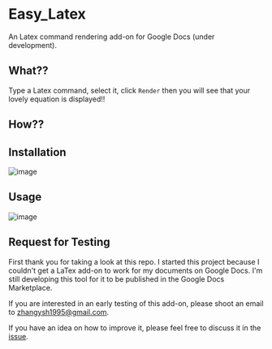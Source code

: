 # Easy_Latex
An Latex command rendering add-on for Google Docs (under development).

## What??
Type a Latex command, select it, click `Render` then you will see that your lovely equation is displayed!!

## How??

## Installation
![image](https://user-images.githubusercontent.com/8340592/110634083-85aa7700-81e4-11eb-9c9b-db6c251435b2.png)

## Usage
![image](https://user-images.githubusercontent.com/8340592/110634147-96f38380-81e4-11eb-942a-d52b6ef6088b.png)

## Request for Testing
First thank you for taking a look at this repo. I started this project because I couldn't get a LaTex add-on to work for my documents on Google Docs. I'm still developing this tool for it to be published in the Google Docs Marketplace.

If you are interested in an early testing of this add-on, please shoot an email to zhangysh1995@gmail.com.

If you have an idea on how to improve it, please feel free to discuss it in the [issue](https://github.com/zhangysh1995/Easy_Latex/issues).
